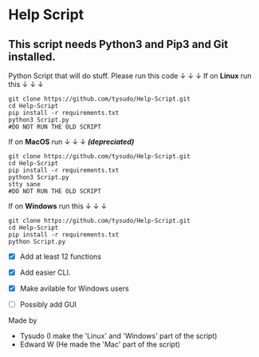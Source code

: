 # Help Script 
## This script needs Python3 and Pip3 and Git installed.
 Python Script that will do stuff.
 Please run this code ↓ ↓ ↓
If on __Linux__ run this ↓ ↓ ↓
 ```
 git clone https://github.com/tysudo/Help-Script.git
 cd Help-Script
 pip install -r requirements.txt
 python3 Script.py
 #DO NOT RUN THE OLD SCRIPT
 ```
 If on __MacOS__ run ↓ ↓ ↓ ***(depreciated)***
 
 ```
 git clone https://github.com/tysudo/Help-Script.git
 cd Help-Script
 pip install -r requirements.txt
 python3 Script.py
 stty sane
 #DO NOT RUN THE OLD SCRIPT
 ```
 If on __Windows__ run this ↓ ↓ ↓
  ```
  git clone https://github.com/tysudo/Help-Script.git
  cd Help-Script
  pip install -r requirements.txt
  python Script.py
   ```
 - [x] Add at least 12 functions
 - [x] Add easier CLI.
 - [x] Make avilable for Windows users
 - [ ] Possibly add GUI
 

Made by 
- Tysudo (I make the 'Linux' and 'Windows' part of the script)
- Edward W (He made the 'Mac' part of the script)



